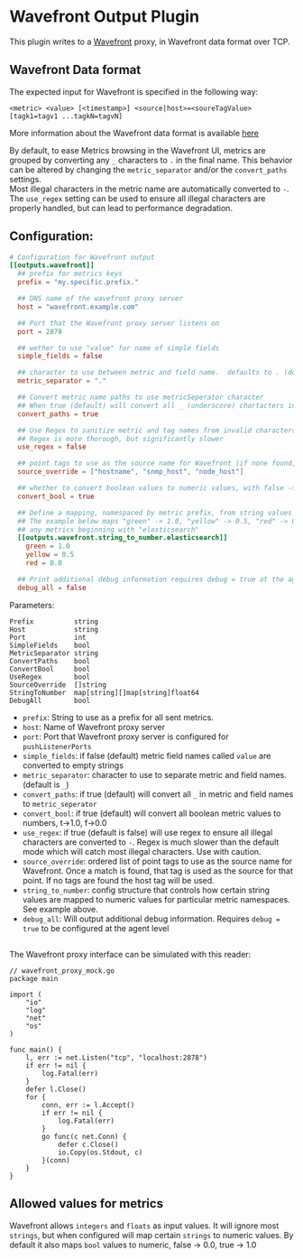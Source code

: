 # Wavefront Output Plugin

This plugin writes to a [Wavefront](https://www.wavefront.com) proxy, in Wavefront data format over TCP.


## Wavefront Data format

The expected input for Wavefront is specified in the following way:

```
<metric> <value> [<timestamp>] <source|host>=<soureTagValue> [tagk1=tagv1 ...tagkN=tagvN]
```

More information about the Wavefront data format is available [here](https://community.wavefront.com/docs/DOC-1031)


By default, to ease Metrics browsing in the Wavefront UI, metrics are grouped by converting any `_` characters to `.` in the final name.
This behavior can be altered by changing the `metric_separator` and/or the `convert_paths` settings.  
Most illegal characters in the metric name are automatically converted to `-`.  
The `use_regex` setting can be used to ensure all illegal characters are properly handled, but can lead to performance degradation.

## Configuration:

```toml
# Configuration for Wavefront output 
[[outputs.wavefront]]
  ## prefix for metrics keys
  prefix = "my.specific.prefix."

  ## DNS name of the wavefront proxy server
  host = "wavefront.example.com"

  ## Port that the Wavefront proxy server listens on
  port = 2878

  ## wether to use "value" for name of simple fields
  simple_fields = false

  ## character to use between metric and field name.  defaults to . (dot)
  metric_separator = "."

  ## Convert metric name paths to use metricSeperator character
  ## When true (default) will convert all _ (underscore) chartacters in final metric name
  convert_paths = true

  ## Use Regex to sanitize metric and tag names from invalid characters
  ## Regex is more thorough, but significantly slower
  use_regex = false

  ## point tags to use as the source name for Wavefront (if none found, host will be used)
  source_override = ["hostname", "snmp_host", "node_host"]

  ## whether to convert boolean values to numeric values, with false -> 0.0 and true -> 1.0.  default true
  convert_bool = true

  ## Define a mapping, namespaced by metric prefix, from string values to numeric values
  ## The example below maps "green" -> 1.0, "yellow" -> 0.5, "red" -> 0.0 for
  ## any metrics beginning with "elasticsearch"
  [[outputs.wavefront.string_to_number.elasticsearch]]
    green = 1.0
    yellow = 0.5
    red = 0.0

  ## Print additional debug information requires debug = true at the agent level
  debug_all = false
```

Parameters:

	Prefix          string
	Host            string
	Port            int
	SimpleFields    bool
	MetricSeparator string
	ConvertPaths    bool
	ConvertBool     bool
	UseRegex        bool
	SourceOverride  []string
	StringToNumber  map[string][]map[string]float64
	DebugAll        bool

* `prefix`: String to use as a prefix for all sent metrics.
* `host`: Name of Wavefront proxy server
* `port`: Port that Wavefront proxy server is configured for `pushListenerPorts`
* `simple_fields`: if false (default) metric field names called `value` are converted to empty strings
* `metric_separator`: character to use to separate metric and field names. (default is `_`)
* `convert_paths`: if true (default) will convert all `_` in metric and field names to `metric_seperator`
* `convert_bool`: if true (default) will convert all boolean metric values to numbers, t->1.0, f->0.0
* `use_regex`: if true (default is false) will use regex to ensure all illegal characters are converted to `-`.  Regex is much slower than the default mode which will catch most illegal characters.  Use with caution.
* `source_override`: ordered list of point tags to use as the source name for Wavefront. Once a match is found, that tag is used as the source for that point.  If no tags are found the host tag will be used.
* `string_to_number`: config structure that controls how certain string values are mapped to numeric values for particular
metric namespaces.  See example above.
* `debug_all`: Will output additional debug information.  Requires `debug = true` to be configured at the agent level


##

The Wavefront proxy interface can be simulated with this reader:

```
// wavefront_proxy_mock.go
package main

import (
	"io"
	"log"
	"net"
	"os"
)

func main() {
	l, err := net.Listen("tcp", "localhost:2878")
	if err != nil {
		log.Fatal(err)
	}
	defer l.Close()
	for {
		conn, err := l.Accept()
		if err != nil {
			log.Fatal(err)
		}
		go func(c net.Conn) {
			defer c.Close()
			io.Copy(os.Stdout, c)
		}(conn)
	}
}

```

## Allowed values for metrics

Wavefront allows `integers` and `floats` as input values.  It will ignore most `strings`, but when configured
will map certain `strings` to numeric values.  By default it also maps `bool` values to numeric, false -> 0.0, 
true -> 1.0